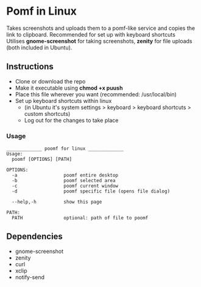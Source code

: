 Pomf in Linux
=====================

Takes screenshots and uploads them to a pomf-like service and copies the link to clipboard. Recommended for set up with keyboard shortcuts
<br>Utilises __gnome-screenshot__ for taking screenshots, __zenity__ for file uploads (both included in Ubuntu).

## Instructions
- Clone or download the repo
- Make it executable using __chmod +x puush__
- Place this file wherever you want (recommended: /usr/local/bin)
- Set up keyboard shortcuts within linux
  - (in Ubuntu it's system settings > keyboard > keyboard shortcuts > custom shortcuts)
  - Log out for the changes to take place

### Usage
```
_____________ poomf for linux _____________
Usage:
  poomf [OPTIONS] [PATH]

OPTIONS:
  -a                 poomf entire desktop
  -b                 poomf selected area
  -c                 poomf current window
  -d                 poomf specific file (opens file dialog)

  --help,-h          show this page

PATH:
  PATH               optional: path of file to poomf
```

## Dependencies
- gnome-screenshot
- zenity
- curl
- xclip
- notify-send
